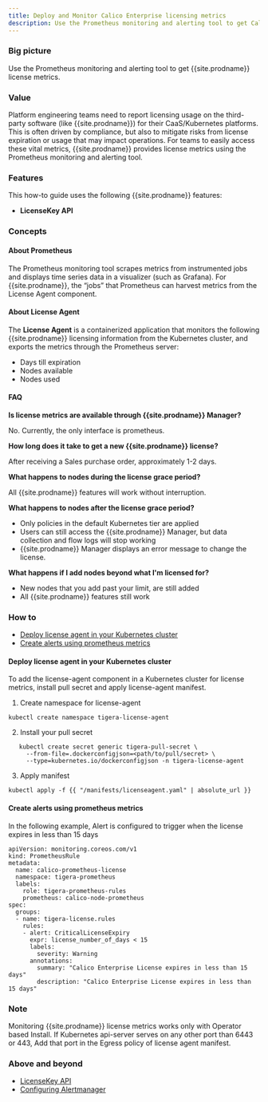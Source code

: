 ```yaml
---
title: Deploy and Monitor Calico Enterprise licensing metrics
description: Use the Prometheus monitoring and alerting tool to get Calico Enterprise license metrics such as nodes used, nodes available, and days until license expires.
---
```


### Big picture

Use the Prometheus monitoring and alerting tool to get {{site.prodname}} license metrics.

### Value

Platform engineering teams need to report licensing usage on the third-party software (like {{site.prodname}}) for their CaaS/Kubernetes platforms. This is often driven by compliance, but also to mitigate risks from license expiration or usage that may impact operations. For teams to easily access these vital metrics, {{site.prodname}} provides license metrics using the Prometheus monitoring and alerting tool.

### Features

This how-to guide uses the following {{site.prodname}} features:

- **LicenseKey API**

### Concepts

#### About Prometheus

The Prometheus monitoring tool scrapes metrics from instrumented jobs and displays time series data in a visualizer (such as Grafana). For {{site.prodname}}, the “jobs” that Prometheus can harvest metrics from the License Agent component. 


#### About License Agent

The **License Agent** is a containerized application that monitors the following {{site.prodname}} licensing information from the Kubernetes cluster, and exports the metrics through the Prometheus server:

- Days till expiration
- Nodes available
- Nodes used

#### FAQ

**Is license metrics are available through {{site.prodname}} Manager?**

 No. Currently, the only interface is prometheus. 

**How long does it take to get a new {{site.prodname}} license?**

 After receiving a Sales purchase order, approximately 1-2 days.

**What happens to nodes during the license grace period?**

 All {{site.prodname}} features will work without interruption.

**What happens to nodes after the license grace period?**
- Only policies in the default Kubernetes tier are applied
- Users can still access the {{site.prodname}} Manager, but data collection and flow logs will stop working
- {{site.prodname}} Manager displays an error message to change the license.

**What happens if I add nodes beyond what I'm licensed for?**
- New nodes that you add past your limit, are still added
- All {{site.prodname}} features still work


### How to

- [Deploy license agent in your Kubernetes cluster](#deploy-license-agent-in-your-kubernetes-cluster)
- [Create alerts using prometheus metrics](#create-alerts-using-prometheus-metrics)


#### Deploy license agent in your Kubernetes cluster

To add the license-agent component in a Kubernetes cluster for license metrics, install pull secret and apply license-agent manifest. 

1. Create namespace for license-agent

```
kubectl create namespace tigera-license-agent
```

2. Install your pull secret

```
   kubectl create secret generic tigera-pull-secret \
     --from-file=.dockerconfigjson=<path/to/pull/secret> \
     --type=kubernetes.io/dockerconfigjson -n tigera-license-agent
```

3. Apply manifest

```
kubectl apply -f {{ "/manifests/licenseagent.yaml" | absolute_url }}
```

#### Create alerts using prometheus metrics

In the following example, Alert is configured to trigger when the license expires in less than 15 days

```
apiVersion: monitoring.coreos.com/v1
kind: PrometheusRule
metadata:
  name: calico-prometheus-license
  namespace: tigera-prometheus
  labels:
    role: tigera-prometheus-rules
    prometheus: calico-node-prometheus
spec:
  groups:
  - name: tigera-license.rules
    rules:
    - alert: CriticalLicenseExpiry
      expr: license_number_of_days < 15
      labels:
        severity: Warning
      annotations:
        summary: "Calico Enterprise License expires in less than 15 days"
        description: "Calico Enterprise License expires in less than 15 days"
```

### Note

Monitoring {{site.prodname}} license metrics works only with Operator based Install.
If Kubernetes api-server serves on any other port than 6443 or 443, Add that port in the Egress policy of license agent manifest.

### Above and beyond

- [LicenseKey API]({{site.baseurl}}/reference/resources/licensekey)
- [Configuring Alertmanager]({{site.baseurl}}/reference/other-install-methods/security/configuration/alertmanager)

